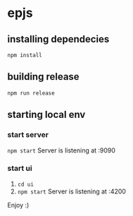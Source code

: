 # epjs

## installing dependecies
`npm install`

## building release 
`npm run release`

## starting local env
### start server
`npm start`
Server is listening at :9090

### start ui
1. `cd ui`
2. `npm start`
Server is listening at :4200

Enjoy :)